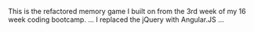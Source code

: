 This is the refactored memory game I built on from the 3rd week of my 16 week coding bootcamp.
...
I replaced the jQuery with Angular.JS
...
